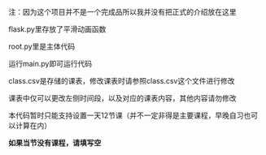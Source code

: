 注：因为这个项目并不是一个完成品所以我并没有把正式的介绍放在这里

flask.py里存放了平滑动画函数

root.py里是主体代码

运行main.py即可运行代码

class.csv是存储的课表，修改课表时请参照class.csv这个文件进行修改

课表中仅可以更改左侧时间段，以及对应的课表内容，其他内容请勿修改

本代码暂时只能支持设置一天12节课（并不一定非得是主要课程，早晚自习也可以计算在内）

**如果当节没有课程，请填写空**